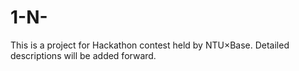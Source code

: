 # 1-N-
This is a project for Hackathon contest held by NTU×Base. Detailed descriptions will be added forward.
